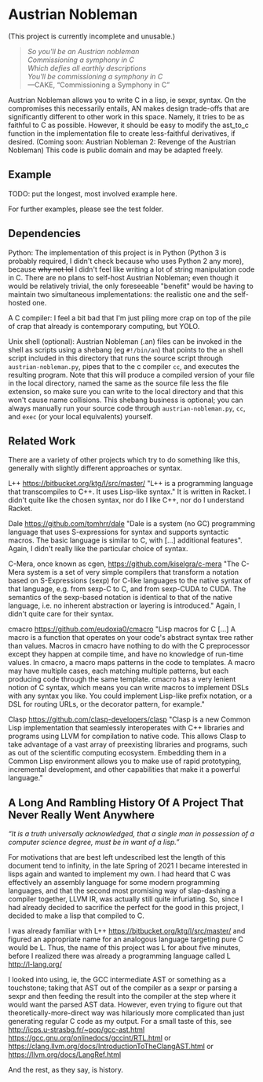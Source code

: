 # Austrian Nobleman

(This project is currently incomplete and unusable.)

> _So you'll be an Austrian nobleman_  
> _Commissioning a symphony in C_  
> _Which defies all earthly descriptions_  
> _You'll be commissioning a symphony in C_  
> —CAKE, “Commissioning a Symphony in C”

Austrian Nobleman allows you to write C in a lisp, ie sexpr, syntax. On the compromises this necessarily entails, AN makes design trade-offs that are significantly different to other work in this space. Namely, it tries to be as faithful to C as possible. However, it should be easy to modify the ast_to_c function in the implementation file to create less-faithful derivatives, if desired. (Coming soon: Austrian Nobleman 2: Revenge of the Austrian Nobleman) This code is public domain and may be adapted freely.

## Example

TODO: put the longest, most involved example here.

For further examples, please see the test folder.

## Dependencies

Python: The implementation of this project is in Python (Python 3 is probably required, I didn't check because who uses Python 2 any more), because ~~why not lol~~ I didn't feel like writing a lot of string manipulation code in C. There are no plans to self-host Austrian Nobleman; even though it would be relatively trivial, the only foreseeable "benefit" would be having to maintain two simultaneous implementations: the realistic one and the self-hosted one.

A C compiler: I feel a bit bad that I'm just piling more crap on top of the pile of crap that already is contemporary computing, but YOLO.

Unix shell (optional): Austrian Nobleman (.an) files can be invoked in the shell as scripts using a shebang (eg `#!/bin/an`) that points to the `an` shell script included in this directory that runs the source script through `austrian-nobleman.py`, pipes that to the c compiler `cc`, and executes the resulting program. Note that this will produce a compiled version of your file in the local directory, named the same as the source file less the file extension, so make sure you can write to the local directory and that this won't cause name collisions. This shebang business is optional; you can always manually run your source code through `austrian-nobleman.py`, `cc`, and `exec` (or your local equivalents) yourself.


## Related Work

There are a variety of other projects which try to do something like this, generally with slightly different approaches or syntax.

L++ https://bitbucket.org/ktg/l/src/master/ "L++ is a programming language that transcompiles to C++. It uses Lisp-like syntax." It is written in Racket. I didn't quite like the chosen syntax, nor do I like C++, nor do I understand Racket.

Dale https://github.com/tomhrr/dale "Dale is a system (no GC) programming language that uses S-expressions for syntax and supports syntactic macros. The basic language is similar to C, with [...] additional features". Again, I didn't really like the particular choice of syntax.

C-Mera, once known as cgen, https://github.com/kiselgra/c-mera "The C-Mera system is a set of very simple compilers that transform a notation based on S-Expressions (sexp) for C-like languages to the native syntax of that language, e.g. from sexp-C to C, and from sexp-CUDA to CUDA. The semantics of the sexp-based notation is identical to that of the native language, i.e. no inherent abstraction or layering is introduced." Again, I didn't quite care for their syntax.

cmacro https://github.com/eudoxia0/cmacro "Lisp macros for C [...] A macro is a function that operates on your code's abstract syntax tree rather than values. Macros in cmacro have nothing to do with the C preprocessor except they happen at compile time, and have no knowledge of run-time values. In cmacro, a macro maps patterns in the code to templates. A macro may have multiple cases, each matching multiple patterns, but each producing code through the same template. cmacro has a very lenient notion of C syntax, which means you can write macros to implement DSLs with any syntax you like. You could implement Lisp-like prefix notation, or a DSL for routing URLs, or the decorator pattern, for example."

Clasp https://github.com/clasp-developers/clasp "Clasp is a new Common Lisp implementation that seamlessly interoperates with C++ libraries and programs using LLVM for compilation to native code. This allows Clasp to take advantage of a vast array of preexisting libraries and programs, such as out of the scientific computing ecosystem. Embedding them in a Common Lisp environment allows you to make use of rapid prototyping, incremental development, and other capabilities that make it a powerful language."

## A Long And Rambling History Of A Project That Never Really Went Anywhere

_“It is a truth universally acknowledged, that a single man in possession of a computer science degree, must be in want of a lisp.”_

For motivations that are best left undescribed lest the length of this document tend to infinity, in the late Spring of 2021 I became interested in lisps again and wanted to implement my own. I had heard that C was effectively an assembly language for some modern programming languages, and that the second most promising way of slap-dashing a compiler together, LLVM IR, was actually still quite infuriating. So, since I had already decided to sacrifice the perfect for the good in this project, I decided to make a lisp that compiled to C.

I was already familiar with L++ https://bitbucket.org/ktg/l/src/master/ and figured an appropriate name for an analogous language targeting pure C would be L. Thus, the name of this project was L for about five minutes, before I realized there was already a programming language called L http://l-lang.org/

I looked into using, ie, the GCC intermediate AST or something as a touchstone; taking that AST out of the compiler as a sexpr or parsing a sexpr and then feeding the result into the compiler at the step where it would want the parsed AST data. However, even trying to figure out that theoretically-more-direct way was hilariously more complicated than just generating regular C code as my output. For a small taste of this, see http://icps.u-strasbg.fr/~pop/gcc-ast.html https://gcc.gnu.org/onlinedocs/gccint/RTL.html or https://clang.llvm.org/docs/IntroductionToTheClangAST.html or https://llvm.org/docs/LangRef.html

And the rest, as they say, is history.
